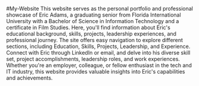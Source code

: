 #My-Website
This website serves as the personal portfolio and professional showcase of Eric Adams, a graduating senior from Florida International University with a Bachelor of Science in Information Technology and a certificate in Film Studies. Here, you'll find information about Eric's educational background, skills, projects, leadership experiences, and professional journey. The site offers easy navigation to explore different sections, including Education, Skills, Projects, Leadership, and Experience. Connect with Eric through LinkedIn or email, and delve into his diverse skill set, project accomplishments, leadership roles, and work experiences. Whether you're an employer, colleague, or fellow enthusiast in the tech and IT industry, this website provides valuable insights into Eric's capabilities and achievements.




